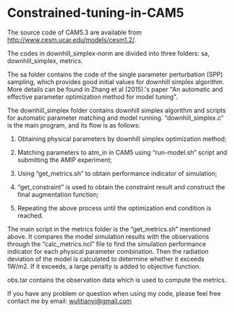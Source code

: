 # Constrained-tuning-in-CAM5

The source code of CAM5.3 are available from http://www.cesm.ucar.edu/models/cesm1.2/.

The codes in downhill_simplex-norm are divided into three folders: sa, downhill_simplex, metrics.

The sa folder contains the code of the single parameter perturbation (SPP) sampling, which provides good initial values for downhill simplex algorithm. More details can be found in Zhang et al (2015).'s paper "An automatic and effective parameter optimization method for model tuning".

The downhill_simplex folder contains downhill simplex algorithm and scripts for automatic parameter matching and model running. “downhill_simplex.c” is the main program, and its flow is as follows:

1. Obtaining physical parameters by downhill simplex optimization method;

2. Matching parameters to atm_in in CAM5 using “run-model.sh” script and submitting the AMIP experiment;

3. Using “get_metrics.sh” to obtain performance indicator of simulation;

4. “get_constraint” is used to obtain the constraint result and construct the final augmentation function;

5. Repeating the above process until the optimization end condition is reached.

The main script in the metrics folder is the “get_metrics.sh” mentioned above. It compares the model simulation results with the observations through the “calc_metrics.ncl” file to find the simulation performance indicator for each physical parameter combination. Then the radiation deviation of the model is calculated to determine whether it exceeds 1W/m2. If it exceeds, a large penalty is added to objective function.

obs.tar contains the observation data which is used to compute the metrics.

If you have any problem or question when using my code, please feel free contact me by email: wulitianyi@gmail.com
